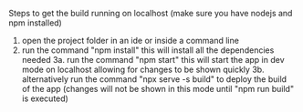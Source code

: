 Steps to get the build running on localhost (make sure you have nodejs and npm installed)
1. open the project folder in an ide or inside a command line
2. run the command "npm install" this will install all the dependencies needed
3a. run the command "npm start" this will start the app in dev mode on localhost allowing for changes to be shown quickly
3b. alternatively run the command "npx serve -s build" to deploy the build of the app (changes will not be shown in this mode until "npm run build" is executed)
